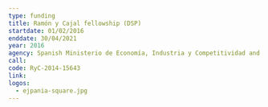 ```yaml
---
type: funding
title: Ramón y Cajal fellowship (DSP)
startdate: 01/02/2016
enddate: 30/04/2021
year: 2016
agency: Spanish Ministerio de Economía, Industria y Competitividad and Agencia Estatal de Investigación (AEI)
call: 
code: RyC-2014-15643
link: 
logos: 
  - ejpania-square.jpg
---
```


